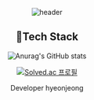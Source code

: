 
<div align=center>
  
![header](https://capsule-render.vercel.app/api?type=Waving&color=FF4081&height=300&section=header&text=Hyeonjeongs%20Profile&fontSize=60&fontColor=FFFFFF)

## 📌Tech Stack
  
![Anurag's GitHub stats](https://github-readme-stats.vercel.app/api?username=hyeonjeongs&show_icons=true&theme=radical)

[![Solved.ac
프로필](http://mazassumnida.wtf/api/v2/generate_badge?boj=py0429)](https://solved.ac/py0429)

Developer hyeonjeong
  
</div>
